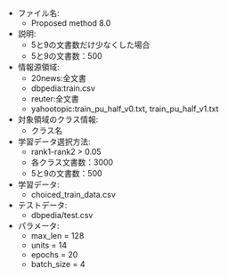 - ファイル名:
    - Proposed method 8.0
- 説明:
    - 5と9の文書数だけ少なくした場合 
    - 5と9の文書数：500
- 情報源領域:
    - 20news:全文書
    - dbpedia:train.csv
    - reuter:全文書
    - yahootopic:train_pu_half_v0.txt, train_pu_half_v1.txt
- 対象領域のクラス情報:
    - クラス名
- 学習データ選択方法:
    - rank1-rank2 > 0.05
    - 各クラス文書数：3000
    - 5と9の文書数：500
- 学習データ:
    - choiced_train_data.csv
- テストデータ:
    - dbpedia/test.csv
- パラメータ:
    - max_len = 128
    - units = 14
    - epochs = 20
    - batch_size = 4
